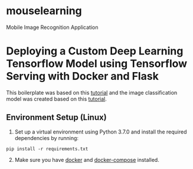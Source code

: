 # mouselearning
Mobile Image Recognition Application

# Deploying a Custom Deep Learning Tensorflow Model using Tensorflow Serving with Docker and Flask

This boilerplate was based on this [tutorial](https://towardsdatascience.com/deploying-deep-learning-models-using-tensorflow-serving-with-docker-and-flask-3b9a76ffbbda) and the image classification model was created based on this [tutorial](https://androidkt.com/tensorflow-model-for-prediction-from-scratch/).

## Environment Setup (Linux)

1. Set up a virtual environment using Python 3.7.0 and install the required dependencies by running:

``` 
pip install -r requirements.txt
```

2. Make sure you have [docker](https://docs.docker.com/get-docker/) and [docker-compose](https://docs.docker.com/compose/install/) installed.


